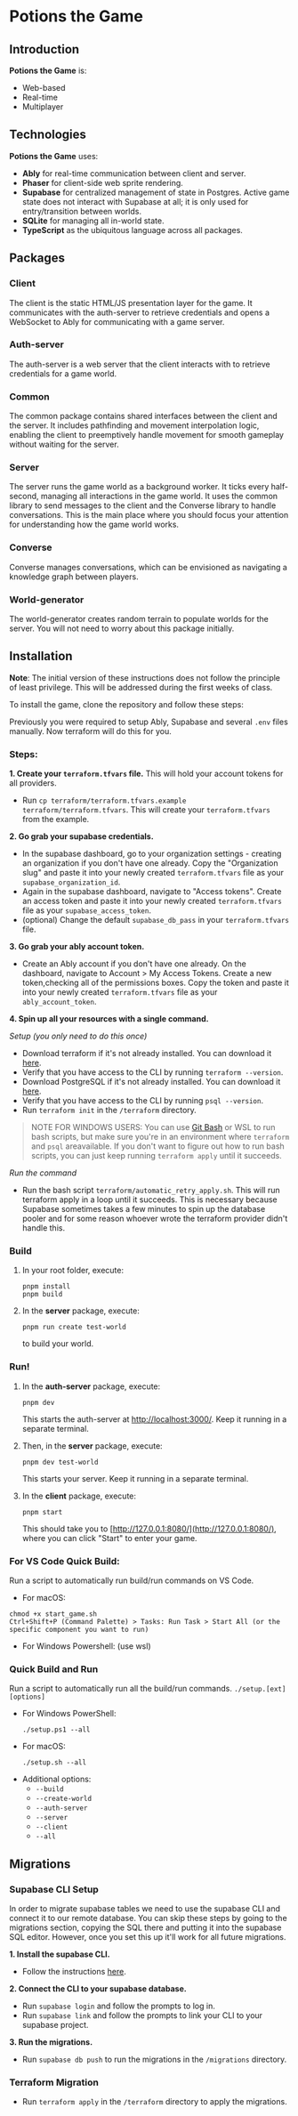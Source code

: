 # Potions the Game

## Introduction

**Potions the Game** is:
- Web-based
- Real-time 
- Multiplayer

## Technologies

**Potions the Game** uses:
- **Ably** for real-time communication between client and server.
- **Phaser** for client-side web sprite rendering.
- **Supabase** for centralized management of state in Postgres. Active game state does not interact with Supabase at all; it is only used for entry/transition between worlds.
- **SQLite** for managing all in-world state.
- **TypeScript** as the ubiquitous language across all packages.

## Packages

### Client
The client is the static HTML/JS presentation layer for the game. It communicates with the auth-server to retrieve credentials and opens a WebSocket to Ably for communicating with a game server.

### Auth-server
The auth-server is a web server that the client interacts with to retrieve credentials for a game world.

### Common
The common package contains shared interfaces between the client and the server. It includes pathfinding and movement interpolation logic, enabling the client to preemptively handle movement for smooth gameplay without waiting for the server.

### Server
The server runs the game world as a background worker. It ticks every half-second, managing all interactions in the game world. It uses the common library to send messages to the client and the Converse library to handle conversations. This is the main place where you should focus your attention for understanding how the game world works.

### Converse
Converse manages conversations, which can be envisioned as navigating a knowledge graph between players.

### World-generator
The world-generator creates random terrain to populate worlds for the server. You will not need to worry about this package initially.

## Installation

**Note**: The initial version of these instructions does not follow the principle of least privilege. This will be addressed during the first weeks of class.

To install the game, clone the repository and follow these steps:

Previously you were required to setup Ably, Supabase and several `.env` files manually. Now terraform will do this for you.

### Steps:

**1. Create your `terraform.tfvars` file.** This will hold your account tokens for all providers.
- Run `cp terraform/terraform.tfvars.example terraform/terraform.tfvars`. This will create your `terraform.tfvars` from the example.

**2. Go grab your supabase credentials.**
- In the supabase dashboard, go to your organization settings - creating an organization if you don't have one already. Copy the "Organization slug" and paste it into your newly created `terraform.tfvars` file as your `supabase_organization_id`.
- Again in the supabase dashboard, navigate to "Access tokens". Create an access token and paste it into your newly created `terraform.tfvars` file as your `supabase_access_token`.
- (optional) Change the default `supabase_db_pass` in your `terraform.tfvars` file.

**3. Go grab your ably account token.**
- Create an Ably account if you don't have one already. On the dashboard, navigate to Account > My Access Tokens. Create a new token,checking all of the permissions boxes. Copy the token and paste it into your newly created `terraform.tfvars` file as your `ably_account_token`. 

**4. Spin up all your resources with a single command.**

*Setup (you only need to do this once)*
- Download terraform if it's not already installed. You can download it [here](https://developer.hashicorp.com/terraform/install?product_intent=terraform).
- Verify that you have access to the CLI by running `terraform --version`.
- Download PostgreSQL if it's not already installed. You can download it [here](https://www.postgresql.org/download/).
- Verify that you have access to the CLI by running `psql --version`.
- Run `terraform init` in the `/terraform` directory.
> NOTE FOR WINDOWS USERS: You can use [Git Bash](https://sps-lab.org/post/2024_windows_bash/) or WSL to run bash scripts, but make sure you're in an environment where `terraform` and `psql` areavailable. If you don't want to figure out how to run bash scripts, you can just keep running `terraform apply` until it succeeds.


*Run the command*
- Run the bash script `terraform/automatic_retry_apply.sh`. This will run terraform apply in a loop until it succeeds. This is necessary because Supabase sometimes takes a few minutes to spin up the database pooler and for some reason whoever wrote the terraform provider didn't handle this. 

### Build
1. In your root folder, execute:
   ```
   pnpm install
   pnpm build
   ```
2. In the **server** package, execute:
   ```
   pnpm run create test-world
   ```
   to build your world.

### Run!
1. In the **auth-server** package, execute:
   ```
   pnpm dev
   ```
   This starts the auth-server at [http://localhost:3000/](http://localhost:3000/). Keep it running in a separate terminal.

3. Then, in the **server** package, execute:
   ```
   pnpm dev test-world
   ```
   This starts your server. Keep it running in a separate terminal.
4. In the **client** package, execute:
   ```
   pnpm start
   ```
   This should take you to [http://127.0.0.1:8080/](http://127.0.0.1:8080/), where you can click "Start" to enter your game.


### For VS Code Quick Build: 
Run a script to automatically run build/run commands on VS Code.
- For macOS:
```
chmod +x start_game.sh
Ctrl+Shift+P (Command Palette) > Tasks: Run Task > Start All (or the specific component you want to run)
```
- For Windows Powershell:
  (use wsl)

### Quick Build and Run
Run a script to automatically run all the build/run commands. `./setup.[ext] [options]`
- For Windows PowerShell:
  ```
  ./setup.ps1 --all
  ```
- For macOS:
  ```
  ./setup.sh --all
  ```
- Additional options:
  - `--build`
  - `--create-world`
  - `--auth-server`
  - `--server`
  - `--client`
  - `--all`

## Migrations
### Supabase CLI Setup

In order to migrate supabase tables we need to use the supabase CLI and connect it to our remote database.
You can skip these steps by going to the migrations section, copying the SQL there and putting it into the supabase SQL editor.
However, once you set this up it'll work for all future migrations.

**1. Install the supabase CLI.**
- Follow the instructions [here](https://supabase.com/docs/guides/local-development/cli/getting-started). 

**2. Connect the CLI to your supabase database.**
- Run `supabase login` and follow the prompts to log in.
- Run `supabase link` and follow the prompts to link your CLI to your supabase project.

**3. Run the migrations.**
- Run `supabase db push` to run the migrations in the `/migrations` directory.

### Terraform Migration
- Run `terraform apply` in the `/terraform` directory to apply the migrations.
